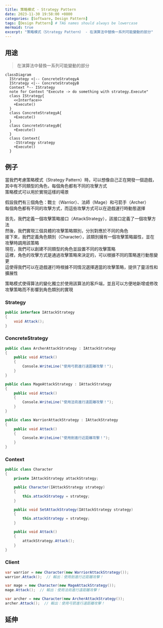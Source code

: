 ```yaml
---
title: 策略模式 - Strategy Pattern
date: 2023-11-30 19:58:00 +0800
categories: [Software, Design Pattern]
tags: [Design Pattern] # TAG names should always be lowercase
mermaid: true
excerpt: "策略模式（Strategy Pattern） - 在演算法中替換一系列可能變動的部分"
---
```


## 用途

> 在演算法中替換一系列可能變動的部分

```mermaid
classDiagram
  IStrategy <|-- ConcreteStrategyA
  IStrategy <|-- ConcreteStrategyB
  Context *-- IStrategy
  note for Context "Execute -> do something with strategy.Execute"
  class IStrategy{
    <<Interface>>
    +Execute()
  }
  class ConcreteStrategyA{
    +Execute()
  }
  class ConcreteStrategyB{
    +Execute()
  }
  class Context{
    -IStrategy strategy
    +Execute()
  }

```

## 例子

當我們考慮策略模式（Strategy Pattern）時，可以想像自己正在開發一個遊戲，其中有不同類型的角色，每個角色都有不同的攻擊方式<br>
策略模式可以用於實現這樣的場景<br>

假設我們有三個角色：戰士（Warrior）、法師（Mage）和弓箭手（Archer）<br>
每個角色都有不同的攻擊方式，而這些攻擊方式可以在遊戲運行時動態選擇<br>

首先，我們定義一個攻擊策略接口（AttackStrategy），該接口定義了一個攻擊方法<br>
然後，我們實現三個具體的攻擊策略類別，分別對應於不同的角色<br>
接下來，我們定義角色類別（Character），該類別擁有一個攻擊策略屬性，並在攻擊時調用該策略<br>
現在，我們可以創建不同類型的角色並設置不同的攻擊策略<br>
這裡，角色的攻擊方式是通過攻擊策略來決定的，可以根據不同的策略進行動態變更<br>
這使得我們可以在遊戲運行時根據不同情況選擇適當的攻擊策略，提供了靈活性和擴展性<br>

策略模式使得算法的變化獨立於使用該算法的客戶端，並且可以方便地新增或修改攻擊策略而不影響到角色類別的實現<br>

### Strategy

```csharp
public interface IAttackStrategy
{
    void Attack();
}
```

### ConcreteStrategy

```csharp
public class ArcherAttackStrategy : IAttackStrategy
{
    public void Attack()
    {
        Console.WriteLine("使用弓箭進行遠距離攻擊！");
    }
}

public class MageAttackStrategy : IAttackStrategy
{
    public void Attack()
    {
        Console.WriteLine("使用法術進行遠距離攻擊！");
    }
}

public class WarriorAttackStrategy : IAttackStrategy
{
    public void Attack()
    {
        Console.WriteLine("使用劍進行近距離攻擊！");
    }
}
```

### Context

```csharp
public class Character
{
    private IAttackStrategy attackStrategy;

    public Character(IAttackStrategy strategy)
    {
        this.attackStrategy = strategy;
    }

    public void SetAttackStrategy(IAttackStrategy strategy)
    {
        this.attackStrategy = strategy;
    }

    public void Attack()
    {
        attackStrategy.Attack();
    }
}
```

### Client

```csharp
var warrior = new Character(new WarriorAttackStrategy());
warrior.Attack();  // 輸出：使用劍進行近距離攻擊！

var mage = new Character(new MageAttackStrategy());
mage.Attack();  // 輸出：使用法術進行遠距離攻擊！

var archer = new Character(new ArcherAttackStrategy());
archer.Attack();  // 輸出：使用弓箭進行遠距離攻擊！
```

## 延伸
